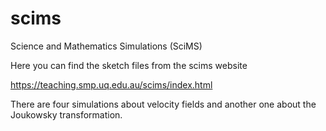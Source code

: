 # scims
Science and Mathematics Simulations (SciMS)

<p>Here you can find the sketch files from the scims website</p>

https://teaching.smp.uq.edu.au/scims/index.html

<p>There are four simulations about velocity fields and another one about the Joukowsky transformation.</p>
